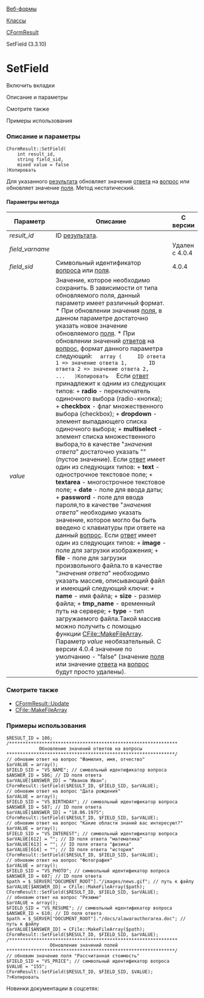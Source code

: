 [Веб-формы](/api_help/form/index.php)

[Классы](/api_help/form/classes/index.php)

[CFormResult](/api_help/form/classes/cformresult/index.php)

SetField (3.3.10)

SetField
========

Включить вкладки

Описание и параметры

Смотрите также

Примеры использования

### Описание и параметры

```
CFormResult::SetField(
	int result_id,
	string field_sid,
	mixed value = false
)Копировать
```

Для указанного [результата](/api_help/form/terms.php#result) обновляет
значения [ответа](/api_help/form/terms.php#answer) на [вопрос](/api_help/form/terms.php#question) или обновляет значение [поля](/api_help/form/terms.php#field). Метод нестатический.

#### Параметры метода

| Параметр | Описание | С версии |
| --- | --- | --- |
| *result\_id* | ID [результата](/api_help/form/terms.php#result). |  |
| *field\_varname* |  | Удален с 4.0.4 |
| *field\_sid* | Символьный идентификатор [вопроса](/api_help/form/terms.php#question) или [поля](/api_help/form/terms.php#field). | 4.0.4 |
| *value* | Значение, которое необходимо сохранить. В зависимости от типа обновляемого поля, данный параметр имеет различный формат.  * При обновлении значения [поля](/api_help/form/terms.php#field), в данном параметре   достаточно указать новое значение обновляемого [поля](/api_help/form/terms.php#field). * При обновлении значений [ответов](/api_help/form/terms.php#answer) на [вопрос](/api_help/form/terms.php#question), формат данного   параметра следующий:    ```   array (   	ID ответа 1 => значение ответа 1,   	ID ответа 2 => значение ответа 2,   	...   )Копировать   ```    Если [ответ](/api_help/form/terms.php#answer) принадлежит   к одним из следующих типов:   + **radio** - переключатель одиночного выбора (radio-кнопка);   + **checkbox** - флаг множественного выбора (checkbox);   + **dropdown** - элемент выпадающего списка одиночного выбора;   + **multiselect** - элемент списка множественного выбора,то в качестве "*значения ответа*" достаточно указать ""   (пустое значение).   Если [ответ](/api_help/form/terms.php#answer) имеет один из следующих   типов:   + **text** - однострочное текстовое поле;   + **textarea** - многострочное текстовое поле;   + **date** - поле для ввода даты;   + **password** - поле для ввода пароля,то в качестве   "*значения ответа*" необходимо указать значение, которое могло бы   быть введено с клавиатуры при ответе на данный [вопрос](/api_help/form/terms.php#question).   Если [ответ](/api_help/form/terms.php#answer) имеет один из следующих   типов:   + **image** - поле для загрузки изображения;   + **file** - поле для загрузки произвольного файла.то в   качестве "*значения ответа*" необходимо указать массив, описывающий   файл и имеющий следующий ключи:   + **name** - имя файла;   + **size** - размер файла;   + **tmp\_name** - временный путь на сервере;   + **type** - тип загружаемого файла.Такой массив можно   получить с помощью функции [CFile::MakeFileArray](/api_help/main/reference/cfile/makefilearray.php).  Параметр *value* необязательный. С версии 4.0.4 значение по умолчанию - "false" (значение [поля](/api_help/form/terms.php#field) или значение [ответа](/api_help/form/terms.php#answer) на [вопрос](/api_help/form/terms.php#question) будут просто удалены). |  |

### Смотрите также

* [CFormResult::Update](/api_help/form/classes/cformresult/update.php)
* [CFile::MakeFileArray](/api_help/main/reference/cfile/makefilearray.php)

### Примеры использования

```
$RESULT_ID = 186;
/**************************************************************
            Обновление значений ответов на вопросы
**************************************************************/
// обновим ответ на вопрос "Фамилия, имя, отчество"
$arVALUE = array();
$FIELD_SID = "VS_NAME"; // символьный идентификатор вопроса
$ANSWER_ID = 586; // ID поля ответа
$arVALUE[$ANSWER_ID] = "Иванов Иван";
CFormResult::SetField($RESULT_ID, $FIELD_SID, $arVALUE);
// обновим ответ на вопрос "Дата рождения"
$arVALUE = array();
$FIELD_SID = "VS_BIRTHDAY"; // символьный идентификатор вопроса
$ANSWER_ID = 587; // ID поля ответа
$arVALUE[$ANSWER_ID] = "18.06.1975";
CFormResult::SetField($RESULT_ID, $FIELD_SID, $arVALUE);
// обновим ответ на вопрос "Какие области знаний вас интересуют?"
$arVALUE = array();
$FIELD_SID = "VS_INTEREST"; // символьный идентификатор вопроса
$arVALUE[612] = ""; // ID поля ответа "математика"
$arVALUE[613] = ""; // ID поля ответа "физика"
$arVALUE[614] = ""; // ID поля ответа "история"
CFormResult::SetField($RESULT_ID, $FIELD_SID, $arVALUE);
// обновим ответ на вопрос "Фотография"
$arVALUE = array();
$FIELD_SID = "VS_PHOTO"; // символьный идентификатор вопроса
$ANSWER_ID = 607; // ID поля ответа
$path = $_SERVER["DOCUMENT_ROOT"]."/images/news.gif"; // путь к файлу
$arVALUE[$ANSWER_ID] = CFile::MakeFileArray($path);
CFormResult::SetField($RESULT_ID, $FIELD_SID, $arVALUE);
// обновим ответ на вопрос "Резюме"
$arVALUE = array();
$FIELD_SID = "VS_RESUME"; // символьный идентификатор вопроса
$ANSWER_ID = 610; // ID поля ответа
$path = $_SERVER["DOCUMENT_ROOT"]."/docs/alawarauthorarea.doc"; // путь к файлу
$arVALUE[$ANSWER_ID] = CFile::MakeFileArray($path);
CFormResult::SetField($RESULT_ID, $FIELD_SID, $arVALUE);
/**************************************************************
                Обновление значений полей
**************************************************************/
// обновим значение поля "Рассчитанная стоимость"
$FIELD_SID = "VS_PRICE"; // символьный идентификатор вопроса
$VALUE = "155";
CFormResult::SetField($RESULT_ID, $FIELD_SID, $VALUE);
?>Копировать
```

Новинки документации в соцсетях: